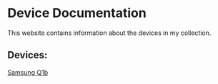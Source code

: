 # Device Documentation

This website contains information about the devices in my collection.

## Devices:

[Samsung Q1b](SamsungQ1/)

